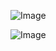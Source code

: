 ![Image](https://github.com/user-attachments/assets/b883ed46-d632-4294-974e-aeae7e9e609b)


![Image](https://github.com/user-attachments/assets/1e56778f-08b3-4781-8fd3-0691076a62af)
